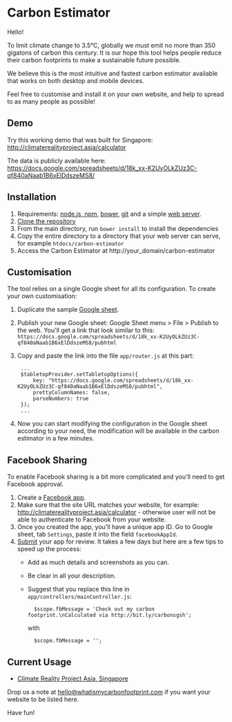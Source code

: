 # Carbon Estimator

Hello!

To limit climate change to 3.5℃, globally we must emit no more than 350 gigatons of carbon this century. It is our hope this tool helps people reduce their carbon footprints to make a sustainable future possible.

We believe this is the most intuitive and fastest carbon estimator available that works on both desktop and mobile devices.

Feel free to customise and install it on your own website, and help to spread to as many people as possible!  

## Demo

Try this working demo that was built for Singapore: http://climaterealityproject.asia/calculator

The data is publicly available here: https://docs.google.com/spreadsheets/d/18k_xx-K2UyOLkZUz3C-qf840aNaab1B6xElDdszeMS8/

## Installation

1. Requirements: [node.js, npm](http://nodejs.org/), [bower](http://bower.io/), [git](http://git-scm.org/) and a simple [web server](http://www.apachefriends.org).
1. [Clone the repository](https://help.github.com/articles/cloning-a-repository/)
1. From the main directory, run `bower install` to install the dependencies
1. Copy the entire directory to a directory that your web server can serve, for example `htdocs/carbon-estimator`
1. Access the Carbon Estimator at http://your_domain/carbon-estimator

## Customisation

The tool relies on a single Google sheet for all its configuration. To create your own customisation:

1. Duplicate the sample [Google sheet](https://docs.google.com/spreadsheets/d/18k_xx-K2UyOLkZUz3C-qf840aNaab1B6xElDdszeMS8/).
1. Publish your new Google sheet: Google Sheet menu > File > Publish to the web. You'll get a link that look similar to this: `https://docs.google.com/spreadsheets/d/18k_xx-K2UyOLkZUz3C-qf840aNaab1B6xElDdszeMS8/pubhtml`
1. Copy and paste the link into the file `app/router.js` at this part:

        ...
        $tabletopProvider.setTabletopOptions({
            key: "https://docs.google.com/spreadsheets/d/18k_xx-K2UyOLkZUz3C-qf840aNaab1B6xElDdszeMS8/pubhtml",
            prettyColumnNames: false,
            parseNumbers: true
        });
        ...

1. Now you can start modifying the configuration in the Google sheet according to your need, the modification will be available in the carbon estimator in a few minutes.

## Facebook Sharing

To enable Facebook sharing is a bit more complicated and you'll need to get Facebook approval.

1. Create a [Facebook app](https://developers.facebook.com/docs/apps/register).
1. Make sure that the site URL matches your website, for example: http://climaterealityproject.asia/calculator - otherwise user will not be able to authenticate to Facebook from your website.
1. Once you created the app, you'll have a unique app ID. Go to Google sheet, tab `Settings`, paste it into the field `facebookAppId`.
1. [Submit](https://developers.facebook.com/docs/apps/review) your app for review. It takes a few days but here are a few tips to speed up the process:
    * Add as much details and screenshots as you can.
    * Be clear in all your description.
    * Suggest that you replace this line in `app/controllers/mainController.js`:
        
            $scope.fbMessage = 'Check out my carbon footprint.\nCalculated via http://bit.ly/carbonsgsh';
        
        with

            $scope.fbMessage = '';

## Current Usage

* [Climate Reality Project Asia, Singapore](http://climaterealityproject.asia/)

Drop us a note at hello@whatismycarbonfootprint.com if you want your website to be listed here.

Have fun!
